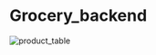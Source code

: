 # Grocery_backend
![product_table](https://user-images.githubusercontent.com/91003709/212312151-f6588553-6044-48c8-8490-dda5892e3f7c.jpg)
